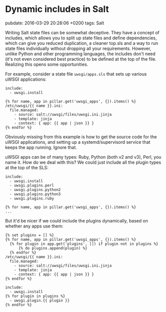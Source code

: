 # Dynamic includes in Salt
pubdate: 2016-03-29 20:28:06 +0200
tags: Salt

Writing Salt state files can be somewhat deceptive. They have a concept of
includes, which allows you to split up state files and define dependencies,
which can give you reduced duplication, a cleaner top.sls and a way to run state
files individually without dropping all your requirements. However, unlike
Python and other programming languages, the includes don't need (it's not even
considered best practice) to be defined at the top of the file. Realizing this
opens some opportunities.

For example, consider a state file `uwsgi/apps.sls` that sets up various uWSGI
applications:

	include:
	  - uwsgi.install

	{% for name, app in pillar.get('uwsgi_apps', {}).items() %}
	/etc/uwsgi/{{ name }}.ini:
	  file.managed:
	    - source: salt://uwsgi/files/uwsgi.ini.jinja
	    - template: jinja
	    - context: { app: {{ app | json }} }
	{% endfor %}

Obviously missing from this example is how to get the source code for the uWSGI
applications, and setting up a systemd/supervisord service that keeps the app
running. Ignore that.

uWSGI apps can be of many types: Ruby, Python (both v2 and v3), Perl, you name
it. How do we deal with this? We could just include all the plugin types at the
top of the SLS:

	include:
	  - uwsgi.install
	  - uwsgi.plugins.perl
	  - uwsgi.plugins.python2
	  - uwsgi.plugins.python3
	  - uwsgi.plugins.ruby

	{% for name, app in pillar.get('uwsgi_apps', {}).items() %}
	...

But it'd be nicer if we could include the plugins dynamically, based on whether
any apps use them:

	{% set plugins = [] %}
	{% for name, app in pillar.get('uwsgi_apps', {}).items() %}
	  {% for plugin in app.get('plugins', []) if plugin not in plugins %}
		  {% do plugins.append(plugin) %}
	  {% endfor %}
	/etc/uwsgi/{{ name }}.ini:
	  file.managed:
	    - source: salt://uwsgi/files/uwsgi.ini.jinja
	    - template: jinja
	    - context: { app: {{ app | json }} }
	{% endfor %}

	include:
	  - uwsgi.install
	{% for plugin in plugins %}
	  - uwsgi.plugin.{{ plugin }}
	{% endfor %}
